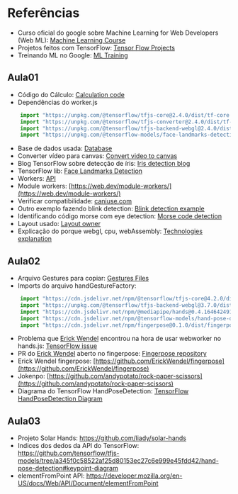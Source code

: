 # Referências

- Curso oficial do google sobre Machine Learning for Web Developers (Web ML): [Machine Learning Course](https://youtube.com/playlist?list=PLOU2XLYxmsILr3HQpqjLAUkIPa5EaZiui)
- Projetos feitos com TensorFlow: [Tensor Flow Projects](https://youtube.com/playlist?list=PLQY2H8rRoyvzSZZuF0qJpoJxZR1NgzcZw)
- Treinando ML no Google: [ML Training](https://teachablemachine.withgoogle.com/)

## Aula01

- Código do Cálculo: [Calculation code](https://github.com/monaca-samples/blink-to-text/blob/f3d578ff641298913833b04e98e854bf1cfe38e1/src/js/blinkPrediction.js)
- Dependências do worker.js

```js
    import "https://unpkg.com/@tensorflow/tfjs-core@2.4.0/dist/tf-core.js"
    import "https://unpkg.com/@tensorflow/tfjs-converter@2.4.0/dist/tf-converter.js"
    import "https://unpkg.com/@tensorflow/tfjs-backend-webgl@2.4.0/dist/tf-backend-webgl.js"
    import "https://unpkg.com/@tensorflow-models/face-landmarks-detection@0.0.1/dist/face-landmarks-detection.js"
```

- Base de dados usada: [Database](https://www.kaggle.com/code/vikassingh1996/netflix-movies-and-shows-plotly-recommender-sys/data)
- Converter vídeo para canvas: [Convert video to canvas](https://stackoverflow.com/questions/64249599/how-to-run-handpose-tfjs-model-in-web-worker)
- Blog TensorFlow sobre detecção de íris: [Iris detection blog](https://blog.tensorflow.org/2020/11/iris-landmark-tracking-in-browser-with-MediaPipe-and-TensorFlowJS.html)
- TensorFlow lib: [Face Landmarks Detection](https://github.com/tensorflow/tfjs-models/blob/master/face-landmarks-detection)
- Workers: [API](https://developer.mozilla.org/en-US/docs/Web/API/Web_Workers_API/Using_web_workers)
- Module workers: [https://web.dev/module-workers/](https://web.dev/module-workers/)
- Verificar compatibilidade: [caniuse.com](caniuse.com)
- Outro exemplo fazendo blink detection: [Blink detection example](https://selvamsubbiah.com/mediapipe-iris-detection-in-tensorflow-js/)
- Identificando código morse com eye detection: [Morse code detection](https://medium.com/the-web-tub/recognising-eye-blinking-with-tensorflow-js-3c02b738850d)
- Layout usado: [Layout owner](https://codepen.io/Gunnarhawk/pen/vYJEwoM)
- Explicação do porque webgl, cpu, webAssembly: [Technologies explanation](https://youtu.be/3ive-w7oUis?t=333)

## Aula02

- Arquivo Gestures para copiar: [Gestures Files](https://github.com/andypotato/rock-paper-scissors/blob/54add341dbe83287c8ede69fbb006149a8145dd9/src/js/Gestures.js)
- Imports do arquivo handGestureFactory:

```js
    import "https://cdn.jsdelivr.net/npm/@tensorflow/tfjs-core@4.2.0/dist/tf-core.min.js"
    import "https://unpkg.com/@tensorflow/tfjs-backend-webgl@3.7.0/dist/tf-backend-webgl.min.js"
    import "https://cdn.jsdelivr.net/npm/@mediapipe/hands@0.4.1646424915/hands.min.js"
    import "https://cdn.jsdelivr.net/npm/@tensorflow-models/hand-pose-detection@2.0.0/dist/hand-pose-detection.min.js"
    import "https://cdn.jsdelivr.net/npm/fingerpose@0.1.0/dist/fingerpose.min.js"
```

- Problema que [Erick Wendel](https://github.com/ErickWendel) encontrou na hora de usar webworker no hands.js: [TensorFlow issue](https://github.com/tensorflow/tfjs/issues/7380)
- PR do [Erick Wendel](https://github.com/ErickWendel) aberto no fingerpose: [Fingerpose repository](https://github.com/andypotato/fingerpose/pull/25)
- Erick Wendel fingerpose: [https://github.com/ErickWendel/fingerpose](https://github.com/ErickWendel/fingerpose)
- Jokenpo: [https://github.com/andypotato/rock-paper-scissors](https://github.com/andypotato/rock-paper-scissors)
- Diagrama do TensorFlow HandPoseDetection: [TensorFlow HandPoseDetection Diagram](https://github.com/tensorflow/tfjs-models/tree/master/hand-pose-detection#keypoint-diagram)

## Aula03

- Projeto Solar Hands: https://github.com/liady/solar-hands
- Indices dos dedos da API do TensorFlow: https://github.com/tensorflow/tfjs-models/tree/a345f0c58522af25d80153ec27c6e999e45fdd42/hand-pose-detection#keypoint-diagram
- elementFromPoint API: https://developer.mozilla.org/en-US/docs/Web/API/Document/elementFromPoint
